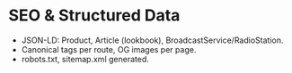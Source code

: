 # SEO & Structured Data
- JSON-LD: Product, Article (lookbook), BroadcastService/RadioStation.
- Canonical tags per route, OG images per page.
- robots.txt, sitemap.xml generated.

